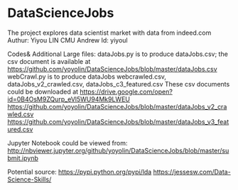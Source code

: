 # DataScienceJobs
The project explores data scientist market with data from indeed.com
Authur: Yiyou LIN
CMU Andrew Id: yiyoul

Codes& Additional Large files:
dataJobs.py is to produce dataJobs.csv; the csv document is available at       https://github.com/yoyolin/DataScienceJobs/blob/master/dataJobs.csv
webCrawl.py is to produce dataJobs webcrawled.csv, dataJobs_v2_crawled.csv, dataJobs_c3_featured.csv
These csv documents could be downloaded at 
https://drive.google.com/open?id=0B4OsM9ZQurp_eVl5WU94Mk9LWEU
https://github.com/yoyolin/DataScienceJobs/blob/master/dataJobs_v2_crawled.csv
https://github.com/yoyolin/DataScienceJobs/blob/master/dataJobs_v3_featured.csv

Jupyter Notebook could be viewed from: 
http://nbviewer.jupyter.org/github/yoyolin/DataScienceJobs/blob/master/submit.ipynb

Potential source:
https://pypi.python.org/pypi/lda
https://jessesw.com/Data-Science-Skills/
